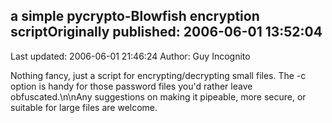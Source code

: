## a simple pycrypto-Blowfish encryption scriptOriginally published: 2006-06-01 13:52:04 
Last updated: 2006-06-01 21:46:24 
Author: Guy Incognito 
 
Nothing fancy, just a script for encrypting/decrypting small files.  The -c option is handy for those password files you'd rather leave obfuscated.\n\nAny suggestions on making it pipeable, more secure, or suitable for large files are welcome.